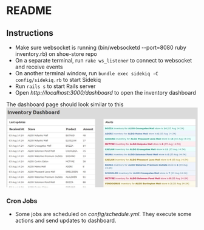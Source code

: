 # README

## Instructions
- Make sure websocket is running (bin/websocketd --port=8080 ruby inventory.rb) on shoe-store repo
- On a separate terminal, run `rake ws_listener` to connect to websocket and receive events
- On another terminal window, run `bundle exec sidekiq -C config/sidekiq.rb` to start Sidekiq
- Run `rails s` to start Rails server
- Open *http://localhost:3000/dashboard* to open the inventory dashboard

The dashboard page should look similar to this
![alt text](dashboard.jpg)


### Cron Jobs
- Some jobs are scheduled on *config/schedule.yml*. They execute some actions and send updates to dashboard.
